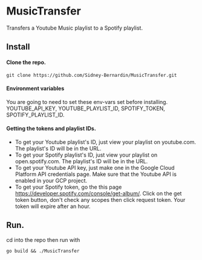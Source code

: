 # MusicTransfer

Transfers a Youtube Music playlist to a Spotify playlist.

## Install

#### Clone the repo.
```
git clone https://github.com/Sidney-Bernardin/MusicTransfer.git
```

#### Environment variables
You are going to need to set these env-vars set before installing.<br>
YOUTUBE_API_KEY, YOUTUBE_PLAYLIST_ID, SPOTIFY_TOKEN, SPOTIFY_PLAYLIST_ID.

#### Getting the tokens and playlist IDs.
* To get your Youtube playlist's ID, just view your playlist on youtube.com. The playlist's ID will be in the URL.<br>
* To get your Spotify playlist's ID, just view your playlist on open.spotify.com. The playlist's ID will be in the URL.<br>
* To get your Youtube API key, just make one in the Google Cloud Platform API credentials page. Make sure that the Youtube API is enabled in your GCP project.<br>
* To get your Spotify token, go the this page https://developer.spotify.com/console/get-album/. Click on the get token button, don't check any scopes then click request token. Your token will expire after an hour.<br>

## Run.
cd into the repo then run with
```
go build && ./MusicTransfer
```
